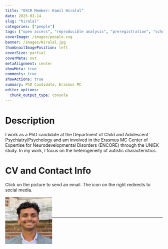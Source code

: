 ```yaml
---
title: "OSCR Member: Kamil Hiralal"
date: 2025-03-14
slug: "hiralal"
categories: ["people"]
tags: ["open access", "reproducible analysis", "preregistration", "school-erasmusmc"] # top 3 categories + unique + school
coverImage: /images/people.svg
banner: /images/Hiralal.jpg
thumbnailImagePosition: left
coverSize: partial
coverMeta: out
metaAlignment: center
showMeta: true
comments: true
showActions: true
summary: PhD Candidate, Erasmus MC
editor_options: 
  chunk_output_type: console
---
```




# Description

I work as a PhD candidate at the Department of Child and Adolescent Psychiatry/Psychology and am involved in the Erasmus MC Center of Expertise for Neurodevelopmental Disorders (ENCORE) through the UNIEK study. In my work, I focus on the heterogeneity of autistic characteristics.

# CV and Contact Info

Click on the picture to send an email. The icon on the right redirects to social media.

<!-- EMAIL -->
<p>
  <a href="mailto:k.hiralal@erasmusmc.nl">
  <img border="0" alt="Kamil Hiralal" src="/images/Hiralal.jpg" width="150" height="150" align="left">
  </a>
</p>

<!-- LINKEDIN -->
<p align="center">
  <a href="https://www.linkedin.com/in/kamil-hiralal-452115141/" class="fa fa-linkedin fa-2x" style="color:#000000;">
  </a>
</p>

<BR><BR><BR>

<!-- # Expertise -->



***



